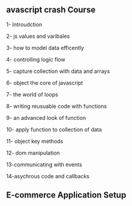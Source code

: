 ## avascript crash Course

1- Introudction

2- js values and varibales

3- how to model data efficently

4- controlling logic flow

5- capture collection with data and arrays

6- object the core of javascript

7- the world of loops

8- writing reusuable code with functions

9- an advanced look of function

10- apply function to collection of data

11- object key methods

12- dom manipulation

13-communicating with events

14-asychrous code and callbacks

## E-commerce Application Setup
